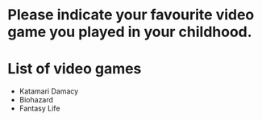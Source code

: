 # Please indicate your favourite video game you played in your childhood.

# List of video games
- Katamari Damacy
- Biohazard
- Fantasy Life
